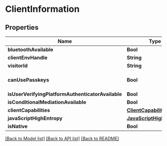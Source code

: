 # ClientInformation

## Properties
Name | Type | Description | Notes
------------ | ------------- | ------------- | -------------
**bluetoothAvailable** | **Bool** |  | [optional] 
**clientEnvHandle** | **String** |  | [optional] 
**visitorId** | **String** |  | [optional] 
**canUsePasskeys** | **Bool** | Deprecated, use isUserVerifyingPlatformAuthenticatorAvailable instead | [optional] 
**isUserVerifyingPlatformAuthenticatorAvailable** | **Bool** |  | [optional] 
**isConditionalMediationAvailable** | **Bool** |  | [optional] 
**clientCapabilities** | [**ClientCapabilities**](ClientCapabilities.md) |  | [optional] 
**javaScriptHighEntropy** | [**JavaScriptHighEntropy**](JavaScriptHighEntropy.md) |  | [optional] 
**isNative** | **Bool** |  | [optional] 

[[Back to Model list]](../README.md#documentation-for-models) [[Back to API list]](../README.md#documentation-for-api-endpoints) [[Back to README]](../README.md)


